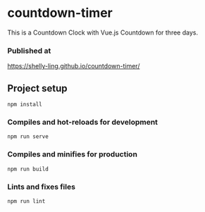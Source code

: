# countdown-timer
This is a Countdown Clock with Vue.js
Countdown for three days.

### Published at
https://shelly-ling.github.io/countdown-timer/

## Project setup
```
npm install
```

### Compiles and hot-reloads for development
```
npm run serve
```

### Compiles and minifies for production
```
npm run build
```

### Lints and fixes files
```
npm run lint
```



